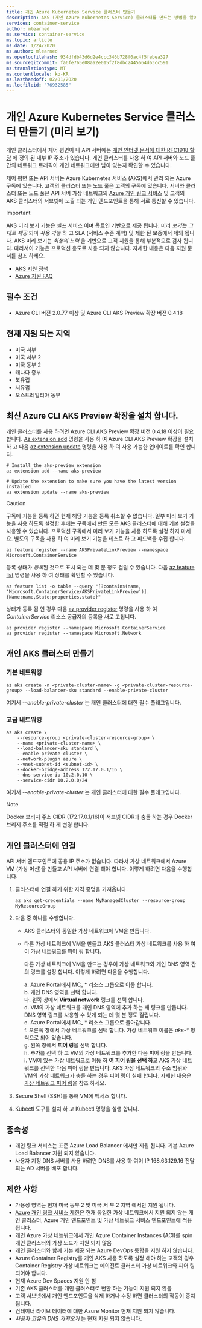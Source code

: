 ```yaml
---
title: 개인 Azure Kubernetes Service 클러스터 만들기
description: AKS (개인 Azure Kubernetes Service) 클러스터를 만드는 방법을 알아봅니다.
services: container-service
author: mlearned
ms.service: container-service
ms.topic: article
ms.date: 1/24/2020
ms.author: mlearned
ms.openlocfilehash: 934dfdb43d6d2e4ccc346b728f0ac4f5febea327
ms.sourcegitcommit: fa6fe765e08aa2e015f2f8dbc2445664d63cc591
ms.translationtype: MT
ms.contentlocale: ko-KR
ms.lasthandoff: 02/01/2020
ms.locfileid: "76932585"
---
```

# <a name="create-a-private-azure-kubernetes-service-cluster-preview"></a>개인 Azure Kubernetes Service 클러스터 만들기 (미리 보기)

개인 클러스터에서 제어 평면이 나 API 서버에는 [개인 인터넷 문서에 대한 RFC1918 할당](https://tools.ietf.org/html/rfc1918) 에 정의 된 내부 IP 주소가 있습니다. 개인 클러스터를 사용 하 여 API 서버와 노드 풀 간의 네트워크 트래픽이 개인 네트워크에만 남아 있는지 확인할 수 있습니다.

제어 평면 또는 API 서버는 Azure Kubernetes 서비스 (AKS)에서 관리 되는 Azure 구독에 있습니다. 고객의 클러스터 또는 노드 풀은 고객의 구독에 있습니다. 서버와 클러스터 또는 노드 풀은 API 서버 가상 네트워크의 [Azure 개인 링크 서비스][private-link-service] 및 고객의 AKS 클러스터의 서브넷에 노출 되는 개인 엔드포인트을 통해 서로 통신할 수 있습니다.

> [!IMPORTANT]
> AKS 미리 보기 기능은 셀프 서비스 이며 옵트인 기반으로 제공 됩니다. 미리 *보기는 그대로 제공* 되며 *사용 가능* 하 고 SLA (서비스 수준 계약) 및 제한 된 보증에서 제외 됩니다. AKS 미리 보기는 *최상의 노력* 을 기반으로 고객 지원을 통해 부분적으로 검사 됩니다. 따라서이 기능은 프로덕션 용도로 사용 되지 않습니다. 자세한 내용은 다음 지원 문서를 참조 하세요.
>
> * [AKS 지원 정책](support-policies.md)
> * [Azure 지원 FAQ](faq.md)

## <a name="prerequisites"></a>필수 조건

* Azure CLI 버전 2.0.77 이상 및 Azure CLI AKS Preview 확장 버전 0.4.18

## <a name="currently-supported-regions"></a>현재 지원 되는 지역
* 미국 서부
* 미국 서부 2
* 미국 동부 2
* 캐나다 중부
* 북유럽
* 서유럽
* 오스트레일리아 동부

## <a name="install-the-latest-azure-cli-aks-preview-extension"></a>최신 Azure CLI AKS Preview 확장을 설치 합니다.

개인 클러스터를 사용 하려면 Azure CLI AKS Preview 확장 버전 0.4.18 이상이 필요 합니다. [Az extension add][az-extension-add] 명령을 사용 하 여 Azure CLI AKS Preview 확장을 설치 하 고 다음 [az extension update][az-extension-update] 명령을 사용 하 여 사용 가능한 업데이트를 확인 합니다.

```azurecli-interactive
# Install the aks-preview extension
az extension add --name aks-preview

# Update the extension to make sure you have the latest version installed
az extension update --name aks-preview
```
> [!CAUTION]
> 구독에 기능을 등록 하면 현재 해당 기능을 등록 취소할 수 없습니다. 일부 미리 보기 기능을 사용 하도록 설정한 후에는 구독에서 만든 모든 AKS 클러스터에 대해 기본 설정을 사용할 수 있습니다. 프로덕션 구독에서 미리 보기 기능을 사용 하도록 설정 하지 마세요. 별도의 구독을 사용 하 여 미리 보기 기능을 테스트 하 고 피드백을 수집 합니다.

```azurecli-interactive
az feature register --name AKSPrivateLinkPreview --namespace Microsoft.ContainerService
```

등록 상태가 *등록*된 것으로 표시 되는 데 몇 분 정도 걸릴 수 있습니다. 다음 [az feature list][az-feature-list] 명령을 사용 하 여 상태를 확인할 수 있습니다.

```azurecli-interactive
az feature list -o table --query "[?contains(name, 'Microsoft.ContainerService/AKSPrivateLinkPreview')].{Name:name,State:properties.state}"
```

상태가 등록 됨 인 경우 다음 [az provider register][az-provider-register] 명령을 사용 하 여 *ContainerService* 리소스 공급자의 등록을 새로 고칩니다.

```azurecli-interactive
az provider register --namespace Microsoft.ContainerService
az provider register --namespace Microsoft.Network
```
## <a name="create-a-private-aks-cluster"></a>개인 AKS 클러스터 만들기

### <a name="default-basic-networking"></a>기본 네트워킹 

```azurecli-interactive
az aks create -n <private-cluster-name> -g <private-cluster-resource-group> --load-balancer-sku standard --enable-private-cluster  
```
여기서 *--enable-private-cluster* 는 개인 클러스터에 대한 필수 플래그입니다. 

### <a name="advanced-networking"></a>고급 네트워킹  

```azurecli-interactive
az aks create \
    --resource-group <private-cluster-resource-group> \
    --name <private-cluster-name> \
    --load-balancer-sku standard \
    --enable-private-cluster \
    --network-plugin azure \
    --vnet-subnet-id <subnet-id> \
    --docker-bridge-address 172.17.0.1/16 \
    --dns-service-ip 10.2.0.10 \
    --service-cidr 10.2.0.0/24 
```
여기서 *--enable-private-cluster* 는 개인 클러스터에 대한 필수 플래그입니다. 

> [!NOTE]
> Docker 브리지 주소 CIDR (172.17.0.1/16)이 서브넷 CIDR과 충돌 하는 경우 Docker 브리지 주소를 적절 하 게 변경 합니다.

## <a name="connect-to-the-private-cluster"></a>개인 클러스터에 연결
API 서버 엔드포인트에 공용 IP 주소가 없습니다. 따라서 가상 네트워크에서 Azure VM (가상 머신)을 만들고 API 서버에 연결 해야 합니다. 이렇게 하려면 다음을 수행합니다.

1. 클러스터에 연결 하기 위한 자격 증명을 가져옵니다.

   ```azurecli-interactive
   az aks get-credentials --name MyManagedCluster --resource-group MyResourceGroup
   ```

1. 다음 중 하나를 수행합니다.
   * AKS 클러스터와 동일한 가상 네트워크에 VM을 만듭니다.  
   * 다른 가상 네트워크에 VM을 만들고 AKS 클러스터 가상 네트워크를 사용 하 여이 가상 네트워크를 피어 링 합니다.

     다른 가상 네트워크에 VM을 만드는 경우이 가상 네트워크와 개인 DNS 영역 간의 링크를 설정 합니다. 이렇게 하려면 다음을 수행합니다.
    
     a. Azure Portal에서 MC_ * 리소스 그룹으로 이동 합니다.  
     b. 개인 DNS 영역을 선택 합니다.   
     다. 왼쪽 창에서 **Virtual network** 링크를 선택 합니다.  
     d. VM의 가상 네트워크를 개인 DNS 영역에 추가 하는 새 링크를 만듭니다. DNS 영역 링크를 사용할 수 있게 되는 데 몇 분 정도 걸립니다.  
     e. Azure Portal에서 MC_ * 리소스 그룹으로 돌아갑니다.  
     f. 오른쪽 창에서 가상 네트워크를 선택 합니다. 가상 네트워크 이름은 *aks-\** 형식으로 되어 있습니다.  
     g. 왼쪽 창에서 **피어 링**을 선택 합니다.  
     h. **추가**를 선택 하 고 VM의 가상 네트워크를 추가한 다음 피어 링을 만듭니다.  
     i. VM이 있는 가상 네트워크로 이동 하 **여 피어 링을 선택 하**고 AKS 가상 네트워크를 선택한 다음 피어 링을 만듭니다. AKS 가상 네트워크의 주소 범위와 VM의 가상 네트워크가 충돌 하는 경우 피어 링이 실패 합니다. 자세한 내용은 [가상 네트워크 피어 링][virtual-network-peering]을 참조 하세요.

1. Secure Shell (SSH)를 통해 VM에 액세스 합니다.
1. Kubectl 도구를 설치 하 고 Kubectl 명령을 실행 합니다.


## <a name="dependencies"></a>종속성  
* 개인 링크 서비스는 표준 Azure Load Balancer 에서만 지원 됩니다. 기본 Azure Load Balancer 지원 되지 않습니다.  
* 사용자 지정 DNS 서버를 사용 하려면 DNS를 사용 하 여이 IP 168.63.129.16 전달 되는 AD 서버를 배포 합니다.

## <a name="limitations"></a>제한 사항 
* 가용성 영역는 현재 미국 동부 2 및 미국 서 부 2 지역 에서만 지원 됩니다.
* [Azure 개인 링크 서비스 제한은][private-link-service] 현재 동일한 가상 네트워크에서 지원 되지 않는 개인 클러스터, Azure 개인 엔드포인트 및 가상 네트워크 서비스 엔드포인트에 적용 됩니다.
* 개인 Azure 가상 네트워크에서 개인 Azure Container Instances (ACI)를 spin 개인 클러스터의 가상 노드가 지원 되지 않음
* 개인 클러스터와 함께 기본 제공 되는 Azure DevOps 통합을 지원 하지 않습니다.
* Azure Container Registry를 개인 AKS 사용 하도록 설정 해야 하는 고객의 경우 Container Registry 가상 네트워크는 에이전트 클러스터 가상 네트워크와 피어 링 되어야 합니다.
* 현재 Azure Dev Spaces 지원 안 함
* 기존 AKS 클러스터를 개인 클러스터로 변환 하는 기능이 지원 되지 않음
* 고객 서브넷에서 개인 엔드포인트을 삭제 하거나 수정 하면 클러스터의 작동이 중지 됩니다. 
* 컨테이너 라이브 데이터에 대한 Azure Monitor 현재 지원 되지 않습니다.
* *사용자 고유의 DNS 가져오기* 는 현재 지원 되지 않습니다.


<!-- LINKS - internal -->
[az-provider-register]: /cli/azure/provider?view=azure-cli-latest#az-provider-register
[az-feature-list]: /cli/azure/feature?view=azure-cli-latest#az-feature-list
[az-extension-add]: /cli/azure/extension#az-extension-add
[az-extension-update]: /cli/azure/extension#az-extension-update
[private-link-service]: https://docs.microsoft.com/azure/private-link/private-link-service-overview
[virtual-network-peering]: ../virtual-network/virtual-network-peering-overview.md

